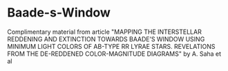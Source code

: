 # Baade-s-Window
Complimentary material from article "MAPPING THE INTERSTELLAR REDDENING AND EXTINCTION TOWARDS BAADE’S WINDOW USING MINIMUM LIGHT COLORS OF AB-TYPE RR LYRAE STARS. REVELATIONS FROM THE DE-REDDENED COLOR-MAGNITUDE DIAGRAMS" by A. Saha et al
